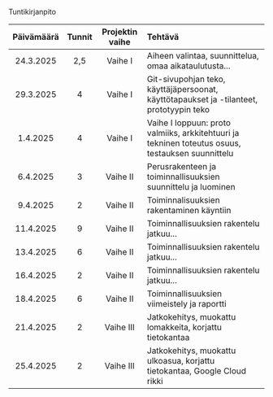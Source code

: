 Tuntikirjanpito

|Päivämäärä|Tunnit|Projektin vaihe|Tehtävä|
|:---:|:---:|:---:|:---|
|24.3.2025|2,5|Vaihe I|Aiheen valintaa, suunnittelua, omaa aikataulutusta...|
|29.3.2025|4|Vaihe I|Git-sivupohjan teko, käyttäjäpersoonat, käyttötapaukset ja -tilanteet, prototyypin teko|
|1.4.2025|4|Vaihe I|Vaihe I loppuun: proto valmiiks, arkkitehtuuri ja tekninen toteutus osuus, testauksen suunnittelu|
|6.4.2025|3|Vaihe II|Perusrakenteen ja toiminnallisuuksien suunnittelu ja luominen|
|9.4.2025|2|Vaihe II|Toiminnalisuuksien rakentaminen käyntiin|
|11.4.2025|9|Vaihe II|Toiminnallisuuksien rakentelu jatkuu...|
|13.4.2025|6|Vaihe II|Toiminnallisuuksien rakentelu jatkuu...|
|16.4.2025|2|Vaihe II|Toiminnallisuuksien rakentelu jatkuu...|
|18.4.2025|6|Vaihe II|Toiminnallisuuksien viimeistely ja raportti|
|21.4.2025|2|Vaihe III|Jatkokehitys, muokattu lomakkeita, korjattu tietokantaa|
|25.4.2025|2|Vaihe III|Jatkokehitys, muokattu ulkoasua, korjattu tietokantaa, Google Cloud rikki|